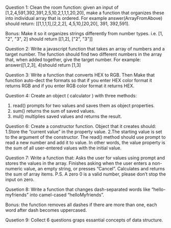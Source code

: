Question 1:
Clean the room function: 
given an input of [1,2,4,591,392,391,2,5,10,2,1,1,1,20,20], make a function that organizes these into individual array that is ordered. 
For example answer(ArrayFromAbove) should return: [[1,1,1,1],[2,2,2], 4,5,10,[20,20], 391, 392,591].

Bonus: Make it so it organizes strings differently from number types. i.e. [1, "2", "3", 2] should return [[1,2], ["2", "3"]]

Question 2: 
Write a javascript function that takes an array of numbers and a target number. The function should find two different numbers in the array that, when added together, give the target number. For example: answer([1,2,3], 4)should return [1,3]

Question 3: Write a function that converts HEX to RGB. Then Make that function auto-dect the formats so that if you enter HEX color format it returns RGB and if you enter RGB color format it returns HEX.

Question 4: Create an object ( calculator ) with three methods:
1. read() prompts for two values and saves them as object properties.
2. sum() returns the sum of saved values.
3. mul() multiplies saved values and returns the result.

Question 6: Create a constructor function. Object that it creates should:
1.Store the “current value” in the property value. 
2.The starting value is set to the argument of the constructor.
The read() method should use prompt to read a new number and add it to value.
In other words, the value property is the sum of all user-entered values with the initial value.

Question 7: Write a function that: Asks the user for values using prompt and stores the values in the array.
Finishes asking when the user enters a non-numeric value, an empty string, or presses “Cancel”.
Calculates and returns the sum of array items.
P.S. A zero 0 is a valid number, please don’t stop the input on zero.

Qusetion 8: Write a function that changes dash-separated words like “hello-myfriends” into camel-cased “helloMyfriends”. 

Bonus: the function removes all dashes if there are more than one, each word after dash becomes uppercased.

Qusetion 9: Collect 6 questions graps essantial concepts of data structure.  
